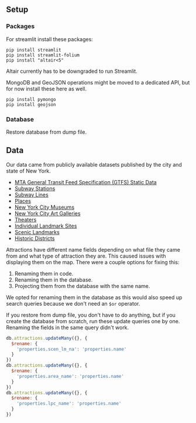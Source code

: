 ## Setup
### Packages
For streamlit install these packages:
```shell
pip install streamlit
pip install streamlit-folium
pip install "altair<5"
```

Altair currently has to be downgraded to run Streamlit.

MongoDB and GeoJSON operations might be moved to a dedicated API, but for now install these here as well.
```shell
pip install pymongo
pip install geojson
```

### Database
Restore database from dump file.

## Data

Our data came from publicly available datasets published by the city and state of New York.
- [MTA General Transit Feed Specification (GTFS) Static Data](https://data.ny.gov/Transportation/MTA-General-Transit-Feed-Specification-GTFS-Static/fgm6-ccue)
- [Subway Stations](https://data.cityofnewyork.us/Transportation/Subway-Stations/arq3-7z49)
- [Subway Lines](https://data.cityofnewyork.us/Transportation/Subway-Lines/3qz8-muuu)
- [Places](https://data.cityofnewyork.us/Health/Places/mzbd-kucq)
- [New York City Museums](https://data.cityofnewyork.us/Recreation/New-York-City-Museums/ekax-ky3z)
- [New York City Art Galleries](https://data.cityofnewyork.us/Recreation/New-York-City-Art-Galleries/tgyc-r5jh)
- [Theaters](https://data.cityofnewyork.us/Recreation/Theaters/kdu2-865w)
- [Individual Landmark Sites](https://data.cityofnewyork.us/Housing-Development/Individual-Landmark-Sites/ts56-fkf5)
- [Scenic Landmarks](https://data.cityofnewyork.us/Housing-Development/Scenic-Landmarks/gi7d-8gt5)
- [Historic Districts](https://data.cityofnewyork.us/Housing-Development/Historic-Districts/xbvj-gfnw)

Attractions have different name fields depending on what file they came from and what type of attraction they are. This caused issues with displaying them on the map. There were a couple options for fixing this:
1. Renaming them in code.
2. Renaming them in the database.
3. Projecting them from the database with the same name.

We opted for renaming them in the database as this would also speed up search queries because we don't need an `$or` operator. 

If you restore from dump file, you don't have to do anything, but if you create the database from scratch, run these update queries one by one. Renaming the fields in the same query didn't work.

```javascript
db.attractions.updateMany({}, {
  $rename: {
    'properties.scen_lm_na': 'properties.name'
  }
})
db.attractions.updateMany({}, {
  $rename: {
    'properties.area_name': 'properties.name'
  }
})
db.attractions.updateMany({}, {
  $rename: {
    'properties.lpc_name': 'properties.name'
  }
})
```
